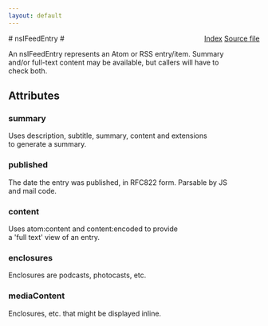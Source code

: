 ```yaml
---
layout: default
---
```

<div class='links' style='float:right'><a href="../index.html">Index</a>
<a href="http://dxr.mozilla.org/mozilla-central/source/toolkit/components/feeds/nsIFeedEntry.idl">Source file</a>
</div>
# nsIFeedEntry #
  
An nsIFeedEntry represents an Atom or RSS entry/item. Summary  
and/or full-text content may be available, but callers will have to  
check both.  
  

## Attributes ##

### summary ###
  
Uses description, subtitle, summary, content and extensions  
to generate a summary.   
  
  

### published ###
  
The date the entry was published, in RFC822 form. Parsable by JS  
and mail code.  
  

### content ###
  
Uses atom:content and content:encoded to provide  
a 'full text' view of an entry.  
  
  

### enclosures ###
  
Enclosures are podcasts, photocasts, etc.  
  

### mediaContent ###
  
Enclosures, etc. that might be displayed inline.  
  

